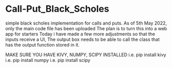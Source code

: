 # Call-Put_Black_Scholes
simple black scholes implementation for calls and puts.
As of 5th May 2022, only the main code file has been uploaded
The plan is to turn this into a web app for starters
Today i have made a few more adjustments so that the inputs receive a UI,
The output box needs to be able to call the class that has the output function stored in it.

MAKE SURE YOU HAVE KIVY, NUMPY, SCIPY INSTALLED
i.e. pip install kivy  
i.e. pip install numpy
i.e. pip install scipy
